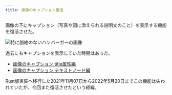 ```yaml
---
title: 画像のキャプション復活
---
```

画像の下にキャプション（写真や図に添えられる説明文のこと）を表示する機能を復活させた。

![](https://lh3.googleusercontent.com/docs/ADP-6oHDQbBSySjKhOwLCusI63HrtsHNBLWZjeDe4FUnggjmucrZuUiphXTEthl02V2WXlAJ6nMy7nQo-pucIoW3aRhCb9ngZ1KGXB4dWj-geG7RYDLR-efvmARAH96zscM5As11ZNOlPNcHEiNzlUEKRw2oGI-YgQCiufhmGNy_fhPrmsCmHpfBValelLwKQ8EWvZwyA11hJWlZGJC6gqmy7FFSCS3ywdshzBkMr7jp_3268eauvjo3dADsntl1U_HHyF9oc5Bvs2bj5X7GaVUoTyZne1-XSJLHBzA7Vu3n4oeXQShqQW3-9N9_5iqIzuJHyNB4729JWMeg0UkWEsCstYJxXAISlMY219VsLIw4jn7v3whENw0icBPFVrtj5LbRK1R-4qC5oWWbagJsRNqIgmCcsOrI1kz-2HKxaPaY7paA0QFbyy9tlksGye8DRv4c_ZYgNWR-kI0R-ah0vkDn_XnUXBy8hmsejNDsVsAepf7UYZLncQZ6ZjnC52d2yEAYx9rDkMM6PaIEJPRaNaXkRTzA77zySVIJneF6ZzOXYw0RfAS-lTUx46Q66SZZkQXnFozC6syh-8RFDjBieRn-snSk8xuQzZWWfmLPR1IXVzB1dASIK74lSyGRa0VGLSLeEC_CJetyGghDNkdU5ImBg3qj6B-4IFH8w6kDIWy66nOIJ9xWJxayDmX9MwFeaC7afwHGJflN9ZhPI4-efM87W-jb2o6PKATIkYTRPhcPxe2j5Ci-f0Lw58YK16wawWsjmgGbVbF14LWD8oYPGlaL3f2tiOT37Gv9Vvj9rrC2J8S9Dv-XAl-rCf2pJKRXuBWFGeC3JqX8o7ii2bRa_GP4T-WgX3oHsa75hQgUTBxUmVarXpprbH1WjPiZTm5c86-etWt-UfkgpLG6qCO5SALFjhFjrnnOlxr8UBTfRuDUYbR4zdZTUwlYdzsDWzaAdzjx0vBJElbPy4xgD-Za1acidCprAgp6akfJbwQ5Z366H16LSsrmcEAQfZWBCVsWmc8FqnvwVZoqw0WCV3T-FXUmg5Ugft8_SxdYtE_ZQ0mCtP6YDXt5-7GZTdIlecoePj6xu61y3565dzKta1HrdljiMhXobhmLXQ-i385M7fagmd4KS3o1FRPWarWT2f57HgQ3qf8Qib48sf_Y1jIUy-UF3cEhPJBW2OWJ69IMOpWy3d0j8_PpDRYcYdRmOePG1SG9OxCQX0FnLljsn1ZcXqf-BtTDsyHFkuHo_qU8wlRmhzRnZ8D5 "特に脈絡のないハンバーガーの画像")

過去にもキャプションを表示していた時期はあった。

*   [画像のキャプション title属性編](https://r7kamura.com/articles/2020-11-07-image-caption-revised)
*   [画像のキャプション テキストノード編](https://r7kamura.com/articles/2020-09-22-markdown-caption)

Rust版実装へ移行した2021年11月07日から2022年5月20日までこの機能は失われていたが、今回また復活させたという経緯。
